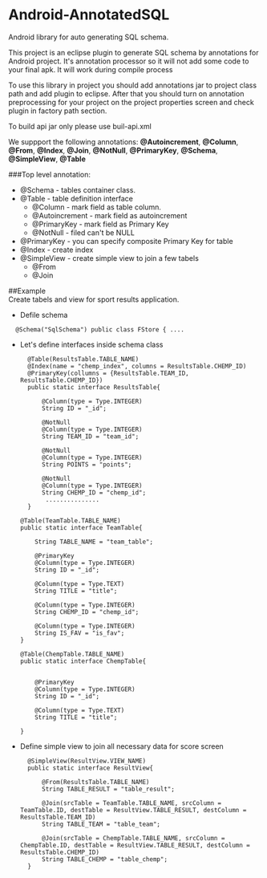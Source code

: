 Android-AnnotatedSQL
====================

Android library for auto generating SQL schema. 

This project is an eclipse plugin to generate SQL schema by annotations for Android project. It's annotation processor so it will not add some code to your final apk.
It will work during compile process

To use this library in project you should add annotations jar to project class path  and add plugin to eclipse. After that you should turn on annotation preprocessing for your project on the project properties screen and check plugin in factory path section.

To build api jar only please use buil-api.xml

We suppport the following annotations: **@Autoincrement**, **@Column**, **@From**, **@Index**, **@Join**, **@NotNull**, **@PrimaryKey**, **@Schema**, **@SimpleView**, **@Table**

###Top level annotation:
* @Schema - tables container class. 
* @Table - table definition interface
	* @Column - mark field as table column. 
    * @Autoincrement - mark field as autoincrement
    * @PrimaryKey - mark field as Primary Key    
    * @NotNull - filed can't be NULL
* @PrimaryKey - you can specify composite Primary Key for table
* @Index - create index
* @SimpleView - create simple view to join a few tabels
	* @From
    * @Join
    
##Example    
Create tabels and view for sport results application.

* Defile schema

`	@Schema("SqlSchema")
	public class FStore {
	....
`

* Let's define interfaces inside schema class


		@Table(ResultsTable.TABLE_NAME)
		@Index(name = "chemp_index", columns = ResultsTable.CHEMP_ID)
		@PrimaryKey(collumns = {ResultsTable.TEAM_ID, ResultsTable.CHEMP_ID})
		public static interface ResultsTable{
    
			@Column(type = Type.INTEGER)
			String ID = "_id";
        
    		@NotNull
			@Column(type = Type.INTEGER)
			String TEAM_ID = "team_id";
        
			@NotNull
			@Column(type = Type.INTEGER)
			String POINTS = "points";
        
			@NotNull
			@Column(type = Type.INTEGER)
			String CHEMP_ID = "chemp_id";
       		 ...............
    	}
    
      @Table(TeamTable.TABLE_NAME)
      public static interface TeamTable{
          
          String TABLE_NAME = "team_table";
  
          @PrimaryKey
          @Column(type = Type.INTEGER)
          String ID = "_id";
          
          @Column(type = Type.TEXT)
          String TITLE = "title";
          
          @Column(type = Type.INTEGER)
          String CHEMP_ID = "chemp_id";
          
          @Column(type = Type.INTEGER)
          String IS_FAV = "is_fav";
      }
    
      @Table(ChempTable.TABLE_NAME)
      public static interface ChempTable{
          
  
          @PrimaryKey
          @Column(type = Type.INTEGER)
          String ID = "_id";
          
          @Column(type = Type.TEXT)
          String TITLE = "title";
          
      }

* Define simple view to join all necessary data for score screen

		@SimpleView(ResultView.VIEW_NAME)
		public static interface ResultView{
		
			@From(ResultsTable.TABLE_NAME)
			String TABLE_RESULT = "table_result";
		
			@Join(srcTable = TeamTable.TABLE_NAME, srcColumn = TeamTable.ID, destTable = ResultView.TABLE_RESULT, destColumn = ResultsTable.TEAM_ID)
			String TABLE_TEAM = "table_team";
		
			@Join(srcTable = ChempTable.TABLE_NAME, srcColumn = ChempTable.ID, destTable = ResultView.TABLE_RESULT, destColumn = ResultsTable.CHEMP_ID)
			String TABLE_CHEMP = "table_chemp";
		}

